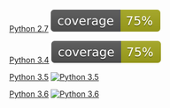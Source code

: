 [Python 2.7](python2.7/) [![Python 2.7](python2.7/coverage.svg)](python2.7/)

[Python 3.4](python3.4/) [![Python 3.4](python3.4/coverage.svg)](python3.4/)

[Python 3.5](python3.5/) [![Python 3.5](python3.5/coverage.svg)](python3.5/)

[Python 3.6](python3.6/) [![Python 3.6](python3.6/coverage.svg)](python3.6/)
